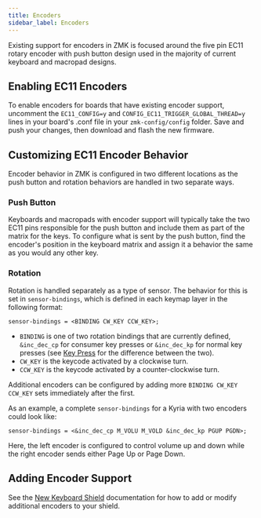 ```yaml
---
title: Encoders
sidebar_label: Encoders
---
```


Existing support for encoders in ZMK is focused around the five pin EC11 rotary encoder with push button design used in the majority of current keyboard and macropad designs.

## Enabling EC11 Encoders

To enable encoders for boards that have existing encoder support, uncomment the `EC11_CONFIG=y` and `CONFIG_EC11_TRIGGER_GLOBAL_THREAD=y` lines in your board's .conf file in your `zmk-config/config` folder. Save and push your changes, then download and flash the new firmware.

## Customizing EC11 Encoder Behavior

Encoder behavior in ZMK is configured in two different locations as the push button and rotation behaviors are handled in two separate ways.

### Push Button

Keyboards and macropads with encoder support will typically take the two EC11 pins responsible for the push button and include them as part of the matrix for the keys. To configure what is sent by the push button, find the encoder's position in the keyboard matrix and assign it a behavior the same as you would any other key.

### Rotation

Rotation is handled separately as a type of sensor. The behavior for this is set in `sensor-bindings`, which is defined in each keymap layer in the following format:

```
sensor-bindings = <BINDING CW_KEY CCW_KEY>;
```

- `BINDING` is one of two rotation bindings that are currently defined, `&inc_dec_cp` for consumer key presses or `&inc_dec_kp` for normal key presses (see [Key Press](/docs/behavior/key-press) for the difference between the two).
- `CW_KEY` is the keycode activated by a clockwise turn.
- `CCW_KEY` is the keycode activated by a counter-clockwise turn.

Additional encoders can be configured by adding more `BINDING CW_KEY CCW_KEY` sets immediately after the first.

As an example, a complete `sensor-bindings` for a Kyria with two encoders could look like:

```
sensor-bindings = <&inc_dec_cp M_VOLU M_VOLD &inc_dec_kp PGUP PGDN>;
```

Here, the left encoder is configured to control volume up and down while the right encoder sends either Page Up or Page Down.

## Adding Encoder Support

See the [New Keyboard Shield](/docs/dev-guide-new-shield#encoders) documentation for how to add or modify additional encoders to your shield.
